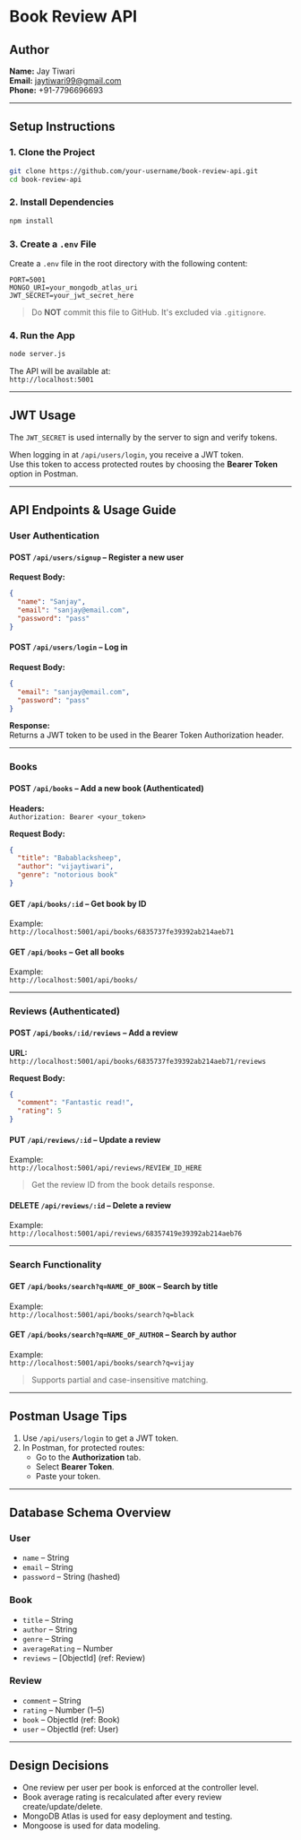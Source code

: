 # Book Review API

## Author
**Name:** Jay Tiwari  
**Email:** jaytiwari99@gmail.com  
**Phone:** +91-7796696693  

---

## Setup Instructions

### 1. Clone the Project
```bash
git clone https://github.com/your-username/book-review-api.git
cd book-review-api
```

### 2. Install Dependencies
```bash
npm install
```

### 3. Create a `.env` File
Create a `.env` file in the root directory with the following content:

```
PORT=5001
MONGO_URI=your_mongodb_atlas_uri
JWT_SECRET=your_jwt_secret_here
```

> Do **NOT** commit this file to GitHub. It's excluded via `.gitignore`.

### 4. Run the App
```bash
node server.js
```

The API will be available at:  
`http://localhost:5001`

---

## JWT Usage

The `JWT_SECRET` is used internally by the server to sign and verify tokens.

When logging in at `/api/users/login`, you receive a JWT token.  
Use this token to access protected routes by choosing the **Bearer Token** option in Postman.

---

## API Endpoints & Usage Guide

### User Authentication

#### POST `/api/users/signup` – Register a new user
**Request Body:**
```json
{
  "name": "Sanjay",
  "email": "sanjay@email.com",
  "password": "pass"
}
```

#### POST `/api/users/login` – Log in
**Request Body:**
```json
{
  "email": "sanjay@email.com",
  "password": "pass"
}
```

**Response:**  
Returns a JWT token to be used in the Bearer Token Authorization header.

---

### Books

#### POST `/api/books` – Add a new book (Authenticated)
**Headers:**  
`Authorization: Bearer <your_token>`

**Request Body:**
```json
{
  "title": "Babablacksheep",
  "author": "vijaytiwari",
  "genre": "notorious book"
}
```

#### GET `/api/books/:id` – Get book by ID  
Example:  
`http://localhost:5001/api/books/6835737fe39392ab214aeb71`

#### GET `/api/books` – Get all books  
Example:  
`http://localhost:5001/api/books/`

---

### Reviews (Authenticated)

#### POST `/api/books/:id/reviews` – Add a review
**URL:**  
`http://localhost:5001/api/books/6835737fe39392ab214aeb71/reviews`

**Request Body:**
```json
{
  "comment": "Fantastic read!",
  "rating": 5
}
```

#### PUT `/api/reviews/:id` – Update a review  
Example:  
`http://localhost:5001/api/reviews/REVIEW_ID_HERE`  
> Get the review ID from the book details response.

#### DELETE `/api/reviews/:id` – Delete a review  
Example:  
`http://localhost:5001/api/reviews/68357419e39392ab214aeb76`

---

### Search Functionality

#### GET `/api/books/search?q=NAME_OF_BOOK` – Search by title  
Example:  
`http://localhost:5001/api/books/search?q=black`

#### GET `/api/books/search?q=NAME_OF_AUTHOR` – Search by author  
Example:  
`http://localhost:5001/api/books/search?q=vijay`

> Supports partial and case-insensitive matching.

---

## Postman Usage Tips

1. Use `/api/users/login` to get a JWT token.
2. In Postman, for protected routes:
   - Go to the **Authorization** tab.
   - Select **Bearer Token**.
   - Paste your token.

---

## Database Schema Overview

### User
- `name` – String  
- `email` – String  
- `password` – String (hashed)  

### Book
- `title` – String  
- `author` – String  
- `genre` – String  
- `averageRating` – Number  
- `reviews` – [ObjectId] (ref: Review)  

### Review
- `comment` – String  
- `rating` – Number (1–5)  
- `book` – ObjectId (ref: Book)  
- `user` – ObjectId (ref: User)  

---

## Design Decisions

- One review per user per book is enforced at the controller level.
- Book average rating is recalculated after every review create/update/delete.
- MongoDB Atlas is used for easy deployment and testing.
- Mongoose is used for data modeling.
